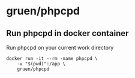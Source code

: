 # gruen/phpcpd

## Run phpcpd in docker container

Run phpcpd on your current work directory
```
docker run -it --rm -name phpcpd \
    -v "$(pwd)":/app \
    gruen/phpcpd
```
